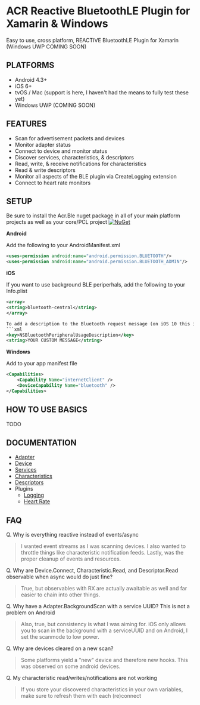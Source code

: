 # ACR Reactive BluetoothLE Plugin for Xamarin & Windows
Easy to use, cross platform, REACTIVE BluetoothLE Plugin for Xamarin (Windows UWP COMING SOON)

## PLATFORMS

* Android 4.3+
* iOS 6+
* tvOS / Mac (support is here, I haven't had the means to fully test these yet)
* Windows UWP (COMING SOON)

## FEATURES

* Scan for advertisement packets and devices
* Monitor adapter status
* Connect to device and monitor status
* Discover services, characteristics, & descriptors
* Read, write, & receive notifications for characteristics
* Read & write descriptors
* Monitor all aspects of the BLE plugin via CreateLogging extension
* Connect to heart rate monitors


## SETUP

Be sure to install the Acr.Ble nuget package in all of your main platform projects as well as your core/PCL project
[![NuGet](https://img.shields.io/nuget/v/Acr.Ble.svg?maxAge=2592000)](https://www.nuget.org/packages/Acr.Ble/)

**Android**

Add the following to your AndroidManifest.xml

```xml
<uses-permission android:name="android.permission.BLUETOOTH"/>
<uses-permission android:name="android.permission.BLUETOOTH_ADMIN"/>
```

**iOS**

If you want to use background BLE periperhals, add the following to your Info.plist

```xml    
<array>
<string>bluetooth-central</string>
</array>

To add a description to the Bluetooth request message (on iOS 10 this is required!)
```xml    
<key>NSBluetoothPeripheralUsageDescription</key>
<string>YOUR CUSTOM MESSAGE</string>
```


**Windows**

Add to your app manifest file
```xml
<Capabilities>
    <Capability Name="internetClient" />
    <DeviceCapability Name="bluetooth" />
</Capabilities>
```

## HOW TO USE BASICS

TODO

## DOCUMENTATION

* [Adapter](https://github.com/aritchie/bluetoothle/adapter.md)
* [Device](https://github.com/aritchie/bluetoothle/devices.md)
* [Services](https://github.com/aritchie/bluetoothle/services.md)
* [Characteristics](https://github.com/aritchie/bluetoothle/characteristics.md)
* [Descriptors](https://github.com/aritchie/bluetoothle/descriptors.md)
* Plugins
    * [Logging](https://github.com/aritchie/bluetoothle/logging.md)
    * [Heart Rate](https://github.com/aritchie/bluetoothle/heartrate.md)

## FAQ

Q. Why is everything reactive instead of events/async

> I wanted event streams as I was scanning devices.  I also wanted to throttle things like characteristic notification feeds.  Lastly, was the proper cleanup of events and resources.   

Q. Why are Device.Connect, Characteristic.Read, and Descriptor.Read observable when async would do just fine?

> True, but observables with RX are actually awaitable as well and far easier to chain into other things.

Q. Why have a Adapter.BackgroundScan with a service UUID?  This is not a problem on Android

> Also, true, but consistency is what I was aiming for.  iOS only allows you to scan in the background with a serviceUUID and on Android, I set the scanmode to low power.

Q. Why are devices cleared on a new scan?

> Some platforms yield a "new" device and therefore new hooks.  This was observed on some android devices.

Q. My characteristic read/writes/notifications are not working
> If you store your discovered characteristics in your own variables, make sure to refresh them with each (re)connect

